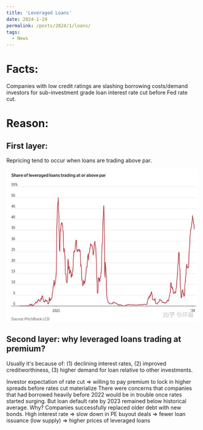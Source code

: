 ```yaml
---
title: 'Leveraged Loans'
date: 2024-1-19
permalink: /posts/2024/1/loans/
tags:
  - News
---
```


Facts:
===
Companies with low credit ratings are slashing borrowing costs/demand investors for sub-investment grade loan interest rate cut before Fed rate cut.

Reason:
===
First layer: 
---
Repricing tend to occur when loans are trading above par.

<center><img src="https://github.com/Raymond-Xrh/Raymond-Xrh.github.io/blob/a9dbf3140b4ebaf81381c02c009b4c2aa346e8b7/images/Leveraged-loan-trading.jpeg" alt="drawing" width="600"/></center>


Second layer: why leveraged loans trading at premium?
---

Usually it's because of: (1) declining interest rates, (2) improved creditworthiness, (3) higher demand for loan relative to other investments.

Investor expectation of rate cut => willing to pay premium to lock in higher spreads before rates cut materialize
There were concerns that companies that had borrowed heavily before 2022 would be in trouble once rates started surging. But loan default rate by 2023 remained below historical average. Why? Companies successfully replaced older debt with new bonds.
High interest rate => slow down in PE buyout deals => fewer loan issuance (low supply) => higher prices of leveraged loans
